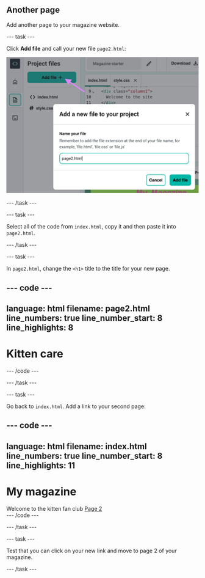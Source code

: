 ## Another page

Add another page to your magazine website.

--- task ---

Click **Add file** and call your new file `page2.html`:

![The code editor with an arrow pointing at 'add file' and a popup box with the name 'page2.html' filled in](images/page2.png)

--- /task ---

--- task ---

Select all of the code from `index.html`, copy it and then paste it into `page2.html`.

--- /task ---


--- task ---

In `page2.html`, change the `<h1>` title to the title for your new page.

--- code ---
---
language: html
filename: page2.html
line_numbers: true
line_number_start: 8
line_highlights: 8
---
<h1>Kitten care</h1>
--- /code ---

--- /task ---

--- task ---

Go back to `index.html`. Add a link to your second page:

--- code ---
---
language: html
filename: index.html
line_numbers: true
line_number_start: 8
line_highlights: 11
---
<h1>My magazine</h1>
<div class="column1">
	Welcome to the kitten fan club
    <a href="page2.html">Page 2</a>
</div>
--- /code ---

--- /task ---

--- task ---

Test that you can click on your new link and move to page 2 of your magazine.

--- /task ---